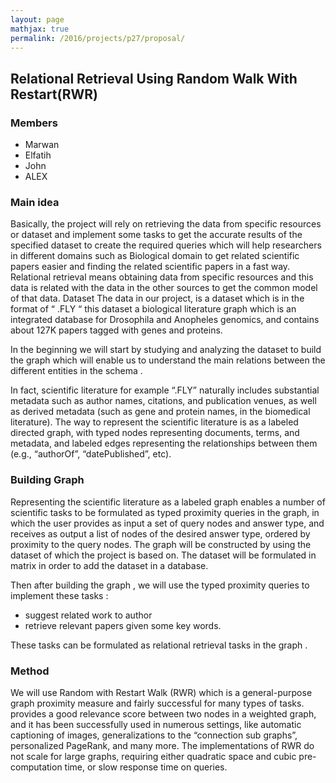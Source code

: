 ```yaml
---
layout: page
mathjax: true
permalink: /2016/projects/p27/proposal/
---
```


## Relational Retrieval Using Random Walk With Restart(RWR)

### Members

- Marwan
- Elfatih
- John
- ALEX

### Main idea
Basically, the project will rely on retrieving the data from specific resources or dataset and implement some tasks to get the accurate results of the specified dataset to create the required queries which will help researchers in different domains such as Biological domain to get related scientific papers easier and finding the related scientific papers in a fast way. 
Relational retrieval means obtaining data from specific resources and this data is related with the data in the other sources to get the common model of that data.
Dataset
The data in our project, is a dataset which is in the format of “ .FLY  “ this dataset a biological literature graph which is an integrated database for Drosophila and Anopheles genomics, and contains about 127K papers tagged with genes and proteins.

In the beginning we will start by studying and analyzing the dataset to build the graph which will enable us to understand the main relations between the different entities in the schema .

In fact, scientific literature for example “.FLY”  naturally includes substantial metadata such as author names, citations, and publication venues, as well as derived metadata (such as gene and protein names, in the biomedical literature). The way to represent the scientific literature is as a labeled directed graph, with typed nodes representing documents, terms, and metadata, and labeled edges representing the relationships between them (e.g., “authorOf”, “datePublished”, etc).


### Building Graph

Representing the scientific literature as a labeled graph enables a number of scientific tasks to be formulated as typed proximity queries in the graph, in which the user provides as input a set of query nodes and answer type, and receives as output a list of nodes of the desired answer type, ordered by proximity to the query nodes.
The graph will be constructed by using the dataset of which the project is based on. The dataset will be formulated in matrix in order to add the dataset in a database.

Then after building the graph , we will use the typed proximity queries to implement these tasks : 

- suggest related work to author 
- retrieve relevant papers given some key words. 

These tasks can be formulated as relational retrieval tasks in the graph .


### Method 

We will use  Random with Restart Walk (RWR) which is a general-purpose graph proximity measure and fairly successful for many types of tasks. provides a good relevance  score  between  two  nodes  in  a  weighted  graph, and  it  has  been  successfully  used  in  numerous  settings, like  automatic  captioning  of  images,  generalizations  to the “connection sub graphs”, personalized PageRank, and many more. The implementations of  RWR  do  not  scale  for  large  graphs,  requiring  either quadratic space and cubic pre-computation time,  or slow response time on queries.
